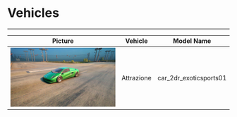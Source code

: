 # Vehicles

---

| Picture | Vehicle | Model Name |
|:-------:|:-------:|:----------:|
| ![alt text](https://raw.githubusercontent.com/K3rhos/SR3MP-Docs/main/docs/images/vehicles/attrazione.jpg "Car") | Attrazione | car_2dr_exoticsports01 |
